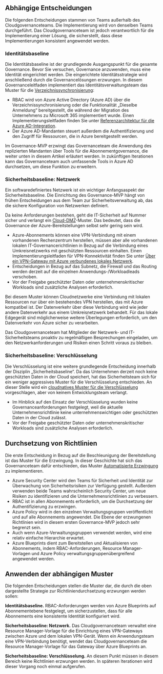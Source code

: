 <!-- TEMPLATE FILE - DO NOT ADD METADATA -->
<!-- markdownlint-disable MD002 MD041 -->

## <a name="dependent-decisions"></a>Abhängige Entscheidungen

Die folgenden Entscheidungen stammen von Teams außerhalb des Cloudgovernanceteams. Die Implementierung wird von denselben Teams durchgeführt. Das Cloudgovernanceteam ist jedoch verantwortlich für die Implementierung einer Lösung, die sicherstellt, dass diese Implementierungen konsistent angewendet werden.

### <a name="identity-baseline"></a>Identitätsbaseline

Die Identitätsbaseline ist der grundlegende Ausgangspunkt für die gesamte Governance. Bevor Sie versuchen, Governance anzuwenden, muss eine Identität eingerichtet werden. Die eingerichtete Identitätsstrategie wird anschließend durch die Governancelösungen erzwungen.
In diesem Governanceleitfaden implementiert das Identitätsverwaltungsteam das Muster für die [Verzeichnissynchronisierung](~/decision-guides/identity/index.md#directory-synchronization):

- RBAC wird von Azure Active Directory (Azure AD) über die Verzeichnissynchronisierung oder die Funktionalität „Dieselbe Anmeldung“ bereitgestellt, die während der Migration des Unternehmens zu Microsoft 365 implementiert wurde. Einen Implementierungsleitfaden finden Sie unter [Referenzarchitektur für die Azure AD-Integration](/azure/architecture/reference-architectures/identity/azure-ad).
- Der Azure AD-Mandanten steuert außerdem die Authentifizierung und den Zugriff für Ressourcen, die in Azure bereitgestellt werden.

Im Governance-MVP erzwingt das Governanceteam die Anwendung des replizierten Mandanten über Tools für die Abonnementgovernance, die weiter unten in diesem Artikel erläutert werden. In zukünftigen Iterationen kann das Governanceteam auch umfassende Tools in Azure AD durchsetzen, um diese Funktion zu erweitern.

### <a name="security-baseline-networking"></a>Sicherheitsbaseline: Netzwerk

Ein softwaredefiniertes Netzwerk ist ein wichtiger Anfangsaspekt der Sicherheitsbaseline. Die Einrichtung des Governance-MVP hängt von frühen Entscheidungen aus dem Team zur Sicherheitsverwaltung ab, das die sichere Konfiguration von Netzwerken definiert.

Da keine Anforderungen bestehen, geht die IT-Sicherheit auf Nummer sicher und verlangt ein [Cloud-DMZ](~/decision-guides/software-defined-network/cloud-dmz.md)-Muster. Das bedeutet, dass die Governance der Azure-Bereitstellungen selbst sehr gering sein wird.

- Azure-Abonnements können eine VPN-Verbindung mit einem vorhandenen Rechenzentrum herstellen, müssen aber alle vorhandenen lokalen IT-Governancerichtlinien in Bezug auf die Verbindung eines Umkreisnetzwerks mit geschützten Ressourcen einhalten. Einen Implementierungsleitfaden für VPN-Konnektivität finden Sie unter [Über ein VPN-Gateway mit Azure verbundenes lokales Netzwerk](/azure/architecture/reference-architectures/hybrid-networking/vpn).
- Entscheidungen in Bezug auf das Subnetz, die Firewall und das Routing werden derzeit auf die einzelnen Anwendungs-/Workloadleads verschoben.
- Vor der Freigabe geschützter Daten oder unternehmenskritischer Workloads sind zusätzliche Analysen erforderlich.

Bei diesem Muster können Cloudnetzwerke eine Verbindung mit lokalen Ressourcen nur über ein bestehendes VPN herstellen, das mit Azure kompatibel ist. Der Datenverkehr über diese Verbindung wird wie jeder andere Datenverkehr aus einem Umkreisnetzwerk behandelt. Für das lokale Edgegerät sind möglicherweise weitere Überlegungen erforderlich, um den Datenverkehr von Azure sicher zu verarbeiten.

Das Cloudgovernanceteam hat Mitglieder der Netzwerk- und IT-Sicherheitsteams proaktiv zu regelmäßigen Besprechungen eingeladen, um den Netzwerkanforderungen und Risiken einen Schritt voraus zu bleiben.

### <a name="security-baseline-encryption"></a>Sicherheitsbaseline: Verschlüsselung

Die Verschlüsselung ist eine weitere grundlegende Entscheidung innerhalb der Disziplin „Sicherheitsbaseline“. Da das Unternehmen derzeit noch keine geschützten Daten in der Cloud speichert, hat das Sicherheitsteam sich für ein weniger aggressives Muster für die Verschlüsselung entschieden.
An dieser Stelle wird ein [cloudnatives Muster für die Verschlüsselung](~/decision-guides/encryption/index.md#key-management) vorgeschlagen, aber von keinem Entwicklungsteam verlangt.

- Im Hinblick auf den Einsatz der Verschlüsselung wurden keine Governanceanforderungen festgelegt, weil die aktuelle Unternehmensrichtlinie keine unternehmenswichtigen oder geschützten Daten in der Cloud zulässt.
- Vor der Freigabe geschützter Daten oder unternehmenskritischer Workloads sind zusätzliche Analysen erforderlich.

## <a name="policy-enforcement"></a>Durchsetzung von Richtlinien

Die erste Entscheidung in Bezug auf die Beschleunigung der Bereitstellung ist das Muster für die Erzwingung. In dieser Geschichte hat sich das Governanceteam dafür entschieden, das Muster [Automatisierte Erzwingung](~/decision-guides/policy-enforcement/index.md#automated-enforcement) zu implementieren.

- Azure Security Center wird den Teams für Sicherheit und Identität zur Überwachung von Sicherheitsrisiken zur Verfügung gestellt. Außerdem verwenden beide Teams wahrscheinlich Security Center, um neue Risiken zu identifizieren und die Unternehmensrichtlinien zu verbessern.
- RBAC ist in allen Abonnements erforderlich, um die Durchsetzung der Authentifizierung zu erzwingen.
- Azure Policy wird in den einzelnen Verwaltungsgruppen veröffentlicht und auf alle Abonnements angewendet. Die Ebene der erzwungenen Richtlinien wird in diesem ersten Governance-MVP jedoch sehr begrenzt sein.
- Auch wenn Azure-Verwaltungsgruppen verwendet werden, wird eine relativ einfache Hierarchie erwartet.
- Azure Blueprints dient zum Bereitstellen und Aktualisieren von Abonnements, indem RBAC-Anforderungen, Resource Manager-Vorlagen und Azure Policy verwaltungsgruppenübergreifend angewendet werden.

## <a name="apply-the-dependent-patterns"></a>Anwenden der abhängigen Muster

Die folgenden Entscheidungen stellen die Muster dar, die durch die oben dargestellte Strategie zur Richtliniendurchsetzung erzwungen werden sollen:

**Identitätsbaseline.** RBAC-Anforderungen werden von Azure Blueprints auf Abonnementebene festgelegt, um sicherzustellen, dass für alle Abonnements eine konsistente Identität konfiguriert wird.

**Sicherheitsbaseline: Netzwerk.** Das Cloudgovernanceteam verwaltet eine Resource Manager-Vorlage für die Einrichtung eines VPN-Gateways zwischen Azure und dem lokalen VPN-Gerät. Wenn ein Anwendungsteam eine VPN-Verbindung benötigt, wendet das Cloudgovernanceteam die Resource Manager-Vorlage für das Gateway über Azure Blueprints an.

**Sicherheitsbaseline: Verschlüsselung.** An diesem Punkt müssen in diesem Bereich keine Richtlinien erzwungen werden. In späteren Iterationen wird dieser Vorgang noch einmal aufgerufen.
